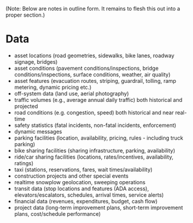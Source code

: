 (Note: Below are notes in outline form. It remains to flesh this out into a proper section.)

# Data

* asset locations (road geometries, sidewalks, bike lanes, roadway signage, bridges)
* asset conditions (pavement conditions/inspections, bridge conditions/inspections, surface conditions, weather, air quality)
* asset features (evacuation routes, striping, guardrail, tolling, ramp metering, dynamic pricing etc.)
* off-system data (land use, aerial photography)
* traffic volumes (e.g., average annual daily traffic) both historical and projected
* road conditions (e.g. congestion, speed) both historical and near real-time
* safety statistics (fatal incidents, non-fatal incidents, enforcement)
* dynamic messages
* parking facilities (location, availability, pricing, rules - including truck parking)
* bike sharing facilities (sharing infrastructure, parking, availability)
* ride/car sharing facilities (locations, rates/incentives, availability, ratings)
* taxi (stations, reservations, fares, wait times/availability)
* construction projects and other special events
* realtime snowplow geolocation, sweeping operations
* transit data (stop locations and features (ADA access), elevators/escalators, schedules, arrival times, service alerts)
* financial data (revenues, expenditures, budget, cash flow)
* project data (long-term improvement plans, short-term improvement plans, cost/schedule performance)
